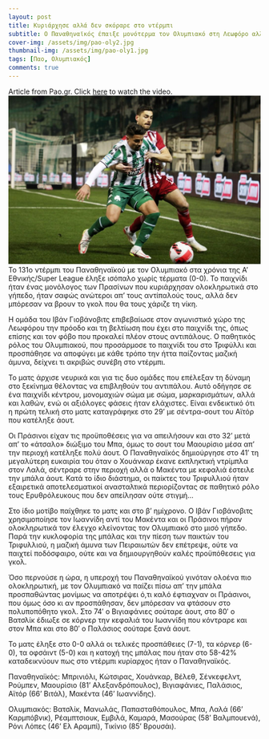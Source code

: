 ```yaml
---
layout: post
title: Κυριάρχησε αλλά δεν σκόραρε στο ντέρμπι
subtitle: Ο Παναθηναϊκός έπαιξε μονότερμα τον Ολυμπιακό στη Λεωφόρο αλλά έμεινε στο 0-0
cover-img: /assets/img/pao-oly2.jpg
thumbnail-img: /assets/img/pao-oly1.jpg
tags: [Παο, Ολυμπιακός]
comments: true
---
```

Article from Pao.gr.
Click [here](https://www.youtube.com/watch?v=aYeJpKDbQbY)  to watch the video. 
![photo](/assets/img/pao-oly3.jpg)
Το 131ο ντέρμπι του Παναθηναϊκού με τον Ολυμπιακό στα χρόνια της Α’ Εθνικής/Super League έληξε ισόπαλο χωρίς τέρματα (0-0). Το παιχνίδι ήταν ένας μονόλογος των 
Πρασίνων που κυριάρχησαν ολοκληρωτικά στο γήπεδο, ήταν σαφώς ανώτεροι απ’ τους αντίπαλούς τους, αλλά δεν μπόρεσαν να βρουν το γκολ που θα τους χάριζε τη νίκη.

Η ομάδα του Ιβάν Γιοβάνοβιτς επιβεβαίωσε στον αγωνιστικό χώρο της Λεωφόρου την πρόοδο και τη βελτίωση που έχει στο παιχνίδι της, όπως επίσης και τον φόβο που 
προκαλεί πλέον στους αντιπάλους. Ο παθητικός ρόλος του Ολυμπιακού, που προσάρμοσε το παιχνίδι του στο Τριφύλλι και προσπάθησε να αποφύγει με κάθε τρόπο την ήττα
παίζοντας μαζική άμυνα, δείχνει τι ακριβώς συνέβη στο ντέρμπι.

Το ματς άρχισε νευρικά και για τις δυο ομάδες που επέλεξαν τη δύναμη στο ξεκίνημα θέλοντας να επιβληθούν του αντιπάλου. Αυτό οδήγησε σε ένα παιχνίδι κέντρου, 
μονομαχιών σώμα με σώμα, μαρκαρισμάτων, αλλά και λαθών, ενώ οι αξιόλογες φάσεις ήταν ελάχιστες. Είναι ενδεικτικό ότι η πρώτη τελική στο ματς καταγράφηκε στο 29’
με σέντρα-σουτ του Αϊτόρ που κατέληξε άουτ.

Οι Πράσινοι είχαν τις προϋποθέσεις για να απειλήσουν και στο 32’ μετά απ’ το «άτσαλο» διώξιμο του Μπα, όμως το σουτ του Μαουρίσιο μέσα απ’ την περιοχή κατέληξε πολύ άουτ.
Ο Παναθηναϊκός δημιούργησε στο 41′ τη μεγαλύτερη ευκαιρία του όταν ο Χουάνκαρ έκανε εκπληκτική ντρίμπλα στον Λαλά, σέντραρε στην περιοχή αλλά ο Μακέντα με κεφαλιά 
έστειλε την μπάλα άουτ. Κατά το ίδιο διάστημα, οι παίκτες του Τριφυλλιού ήταν εξαιρετικά αποτελεσματικοί ανασταλτικά περιορίζοντας σε παθητικό ρόλο τους Ερυθρόλευκους
που δεν απείλησαν ούτε στιγμή…

Στο ίδιο μοτίβο παίχθηκε το ματς και στο β’ ημίχρονο. Ο Ιβάν Γιοβάνοβιτς χρησιμοποίησε τον Ιωαννίδη αντί του Μακέντα και οι Πράσινοι πήραν ολοκληρωτικά τον έλεγχο 
κλείνοντας τον Ολυμπιακό στο μισό γήπεδο. Παρά την κυκλοφορία της μπάλας και την πίεση των παικτών του Τριφυλλιού, η μαζική άμυνα των Πειραιωτών δεν επέτρεψε, ούτε 
να παιχτεί ποδόσφαιρο, ούτε και να δημιουργηθούν καλές προϋπόθεσεις για γκολ.

Όσο περνούσε η ώρα, η υπεροχή του Παναθηναϊκού γινόταν ολοένα πιο ολοκληρωτική, με τον Ολυμπιακό να παίζει πίσω απ’ την μπάλα προσπαθώντας μονίμως να αποτρέψει ό,τι
καλό έφτιαχναν οι Πράσινοι, που όμως όσο κι αν προσπάθησαν, δεν μπόρεσαν να φτάσουν στο πολυποπόθητο γκολ. Στο 74′ ο Βιγιαφάνιες σούταρε άουτ, στο 80′ ο Βατσλίκ έδιωξε
σε κόρνερ την κεφαλιά του Ιωαννίδη που κόντραρε και στον Μπα και στο 80′ ο Παλάσιος σούταρε ξανά άουτ.

Το ματς έληξε στο 0-0 αλλά οι τελικές προσπάθειες (7-1), τα κόρνερ (6-0), τα οφσάιντ (5-0) και η κατοχή της μπάλας που ήταν στο 58-42% καταδεικνύουν πως στο ντέρμπι
κυρίαρχος ήταν ο Παναθηναϊκός.

Παναθηναϊκός: Μπρινιόλι, Κώτσιρας, Χουάνκαρ, Βέλεθ, Σένκεφελντ, Ρούμπεν, Μαουρίσιο (81’ Αλεξανδρόπουλος), Βιγιαφάνιες, Παλάσιος, Αϊτόρ (66’ Βιτάλ), Μακέντα (46’ Ιωαννίδης).

Ολυμπιακός: Βατσλίκ, Μανωλάς, Παπασταθόπουλος, Μπα, Λαλά (66’ Καρμπόβνικ), Ρέαμπτσιουκ, Εμβιλά, Καμαρά, Μασούρας (58’ Βαλμπουενά), Ρόνι Λόπες (46’ Ελ Αραμπί), Τικίνιο (85’ Βρουσάι).

